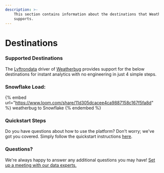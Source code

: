 ```yaml
---
description: >-
    This section contains information about the destinations that Weatherbug
    supports.
---
```


# Destinations

### Supported Destinations

The [Lyftrondata](https://www.lyftrondata.com/) driver of [Weatherbug](https://www.lyftrondata.com/integration/weatherbug/) provides support for the below destinations for instant analytics with no engineering in just 4 simple steps.

### Snowflake Load:

{% embed url="https://www.loom.com/share/11d305dcacee4ca9887158c167f5fa8d" %}
weatherbug to Snowflake
{% endembed %}

### Quickstart Steps

Do you have questions about how to use the platform? Don't worry; we've got you covered. Simply follow the quickstart instructions [here](../../../quickstart-steps.md).

### Questions? <a href="#questions" id="questions"></a>

We're always happy to answer any additional questions you may have! [Set up a meeting with our data experts.](https://www.lyftrondata.com/book-a-meeting/)
